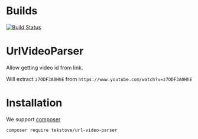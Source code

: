 # Builds
[![Build Status](https://travis-ci.org/Tekstove/UrlVideoParser.svg?branch=master)](https://travis-ci.org/Tekstove/UrlVideoParser)

# UrlVideoParser

Allow getting video id from link.

Will extract `z7ODF3A0HhE` from `https://www.youtube.com/watch?v=z7ODF3A0HhE`

# Installation
We support [composer](https://getcomposer.org/)
```
composer require tekstove/url-video-parser
```
